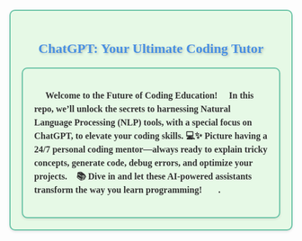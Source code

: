 <div style="background-color:#E6F9E6; padding: 20px; border-radius: 10px; box-shadow: 0 2px 4px 0 rgba(0, 0, 0, 0.1); border:2px solid #66C2A5; margin-top: 20px;">
    <h1 style="font-size:24px; font-family:Georgia, serif; color:#4A90E2; text-align:center; text-shadow: 2px 2px 4px rgba(0, 0, 0, 0.2);">
         ChatGPT: Your Ultimate Coding Tutor    </h1>
    <div style="background-color:#E6F9E6; padding: 20px; border-radius: 10px; box-shadow: 0 2px 4px 0 rgba(0, 0, 0, 0.1); border:2px solid #66C2A5; margin-top: 20px;">
        <p style="font-size:16px; font-family:Georgia, serif; line-height: 1.5em; text-indent: 20px; color:#333;">
        <strong>Welcome to the Future of Coding Education! 🌟
In this repo, we’ll unlock the secrets to harnessing Natural Language Processing (NLP) tools, with a special focus on ChatGPT, to elevate your coding skills. 💻✨ Picture having a 24/7 personal coding mentor—always ready to explain tricky concepts, generate code, debug errors, and optimize your projects. 🔧📚 Dive in and let these AI-powered assistants transform the way you learn programming! 🚀💡.
        </p>    </div>


